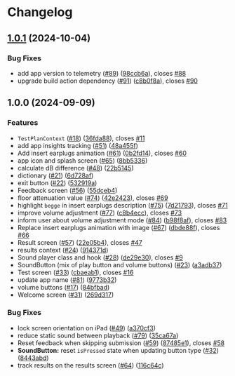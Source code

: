 # Changelog

## [1.0.1](https://github.com/equinor/earplug-test/compare/v1.0.0...v1.0.1) (2024-10-04)


### Bug Fixes

* add app version to telemetry ([#89](https://github.com/equinor/earplug-test/issues/89)) ([98ccb6a](https://github.com/equinor/earplug-test/commit/98ccb6aae31645523ea1ca02808a19146453a667)), closes [#88](https://github.com/equinor/earplug-test/issues/88)
* upgrade build action dependency ([#91](https://github.com/equinor/earplug-test/issues/91)) ([c8b0f8a](https://github.com/equinor/earplug-test/commit/c8b0f8a1f0845a87c2b84115857e295fde8c5202)), closes [#90](https://github.com/equinor/earplug-test/issues/90)

## 1.0.0 (2024-09-09)


### Features

* `TestPlanContext` ([#18](https://github.com/equinor/earplug-test/issues/18)) ([36fda88](https://github.com/equinor/earplug-test/commit/36fda8826fcc8df2afb9a1dd9823f3ce83b846fe)), closes [#11](https://github.com/equinor/earplug-test/issues/11)
* add app insights tracking ([#51](https://github.com/equinor/earplug-test/issues/51)) ([48a455f](https://github.com/equinor/earplug-test/commit/48a455f7dc2fa55fd013bcf9ba4f224c7b08ef24))
* Add insert earplugs animation ([#61](https://github.com/equinor/earplug-test/issues/61)) ([0b2fd14](https://github.com/equinor/earplug-test/commit/0b2fd14aa30fd86af3b0d35cee6cad42a2994404)), closes [#60](https://github.com/equinor/earplug-test/issues/60)
* app icon and splash screen ([#65](https://github.com/equinor/earplug-test/issues/65)) ([8bb5336](https://github.com/equinor/earplug-test/commit/8bb5336f34bb752bb89bf5cd6157229fa782704d))
* calculate dB difference ([#48](https://github.com/equinor/earplug-test/issues/48)) ([22b5145](https://github.com/equinor/earplug-test/commit/22b5145b58d54c97c9f6e40a8168c6347d0e4ff7))
* dictionary ([#21](https://github.com/equinor/earplug-test/issues/21)) ([6d728af](https://github.com/equinor/earplug-test/commit/6d728af412be6b84e6a7a7e008df36dea022dd7b))
* exit button ([#22](https://github.com/equinor/earplug-test/issues/22)) ([532919a](https://github.com/equinor/earplug-test/commit/532919a7fd1ad0681152ff1e0e6a642d57ddd936))
* Feedback screen ([#56](https://github.com/equinor/earplug-test/issues/56)) ([55dceb4](https://github.com/equinor/earplug-test/commit/55dceb4aca0b04a7f1927021204ca458f6d2ee88))
* floor attenuation value ([#74](https://github.com/equinor/earplug-test/issues/74)) ([42e2423](https://github.com/equinor/earplug-test/commit/42e2423391da1e6be395f7dc97582de09b5015f5)), closes [#69](https://github.com/equinor/earplug-test/issues/69)
* highlight `begge` in insert earplugs description ([#75](https://github.com/equinor/earplug-test/issues/75)) ([7d21793](https://github.com/equinor/earplug-test/commit/7d21793a598b6af5d8686f0b16b4f76db84d4c25)), closes [#71](https://github.com/equinor/earplug-test/issues/71)
* improve volume adjustment ([#77](https://github.com/equinor/earplug-test/issues/77)) ([c8b4ecc](https://github.com/equinor/earplug-test/commit/c8b4ecc5f4bfd6889871828991dfcab96ce3ce36)), closes [#73](https://github.com/equinor/earplug-test/issues/73)
* inform user about volume adjustment mode ([#84](https://github.com/equinor/earplug-test/issues/84)) ([b98f8af](https://github.com/equinor/earplug-test/commit/b98f8af7423e470cbc5d97c402572535799ff80b)), closes [#83](https://github.com/equinor/earplug-test/issues/83)
* Replace insert earplugs animation with image ([#67](https://github.com/equinor/earplug-test/issues/67)) ([dbde88f](https://github.com/equinor/earplug-test/commit/dbde88f82edc78c870257185cb87faeb85bbd09b)), closes [#66](https://github.com/equinor/earplug-test/issues/66)
* Result screen ([#57](https://github.com/equinor/earplug-test/issues/57)) ([22e05b4](https://github.com/equinor/earplug-test/commit/22e05b4573a14e4a0426bc82b950ee3079d19370)), closes [#47](https://github.com/equinor/earplug-test/issues/47)
* results context ([#24](https://github.com/equinor/earplug-test/issues/24)) ([914371d](https://github.com/equinor/earplug-test/commit/914371df6f83222034fd02b36c56c637aaaeb57a))
* Sound player class and hook ([#28](https://github.com/equinor/earplug-test/issues/28)) ([de29e30](https://github.com/equinor/earplug-test/commit/de29e3027d3481f5f401668df6a7bc50ec436abf)), closes [#9](https://github.com/equinor/earplug-test/issues/9)
* SoundButton (mix of play button and volume buttons) ([#23](https://github.com/equinor/earplug-test/issues/23)) ([a3adb37](https://github.com/equinor/earplug-test/commit/a3adb370ed994b1d1c14e209f90c7bdda7547480))
* Test screen ([#33](https://github.com/equinor/earplug-test/issues/33)) ([cbaeab1](https://github.com/equinor/earplug-test/commit/cbaeab1255fba970c1c5a49ec0dff094fa1d72ed)), closes [#16](https://github.com/equinor/earplug-test/issues/16)
* update app name ([#81](https://github.com/equinor/earplug-test/issues/81)) ([9773b32](https://github.com/equinor/earplug-test/commit/9773b32b67a303a5556775d8fc502cb2ed1d28b5))
* volume buttons ([#17](https://github.com/equinor/earplug-test/issues/17)) ([84bfbad](https://github.com/equinor/earplug-test/commit/84bfbad71e9fe7e43114694ae65939c117017a16))
* Welcome screen ([#31](https://github.com/equinor/earplug-test/issues/31)) ([269d317](https://github.com/equinor/earplug-test/commit/269d317e118de65211071860bca708162dab2ee0))


### Bug Fixes

* lock screen orientation on iPad ([#49](https://github.com/equinor/earplug-test/issues/49)) ([a370cf3](https://github.com/equinor/earplug-test/commit/a370cf3a3c746df7983fba9106bca873c55e82f9))
* reduce static sound between playback ([#79](https://github.com/equinor/earplug-test/issues/79)) ([35ca67a](https://github.com/equinor/earplug-test/commit/35ca67ae8e87968bed6e4c52d1389d89af7bdfa4))
* Reset feedback when skipping submission ([#59](https://github.com/equinor/earplug-test/issues/59)) ([87485e1](https://github.com/equinor/earplug-test/commit/87485e13dc963a18075ecfe9fe97e01b8ac58997)), closes [#58](https://github.com/equinor/earplug-test/issues/58)
* **SoundButton:** reset `isPressed` state when updating button type ([#32](https://github.com/equinor/earplug-test/issues/32)) ([8443abd](https://github.com/equinor/earplug-test/commit/8443abdbd1fd71681faec4f8fda43fea733d7c9e))
* track results on the results screen ([#64](https://github.com/equinor/earplug-test/issues/64)) ([116c64c](https://github.com/equinor/earplug-test/commit/116c64cae156b11d8449a75b38341a25c95a9732))
